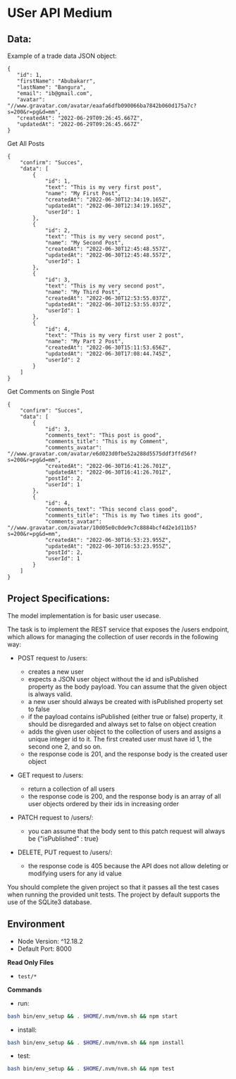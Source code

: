 # USer API Medium

## Data:
Example of a trade data JSON object:
```
{
   "id": 1,
   "firstName": "Abubakarr",
   "lastName": "Bangura",
   "email": "ib@gmail.com",
   "avatar": "//www.gravatar.com/avatar/eaafa6dfb090066ba7842b060d175a7c?s=200&r=pg&d=mm",
   "createdAt": "2022-06-29T09:26:45.667Z",
   "updatedAt": "2022-06-29T09:26:45.667Z"
}
```
Get All Posts
```
{
    "confirm": "Succes",
    "data": [
        {
            "id": 1,
            "text": "This is my very first post",
            "name": "My First Post",
            "createdAt": "2022-06-30T12:34:19.165Z",
            "updatedAt": "2022-06-30T12:34:19.165Z",
            "userId": 1
        },
        {
            "id": 2,
            "text": "This is my very second post",
            "name": "My Second Post",
            "createdAt": "2022-06-30T12:45:48.557Z",
            "updatedAt": "2022-06-30T12:45:48.557Z",
            "userId": 1
        },
        {
            "id": 3,
            "text": "This is my very second post",
            "name": "My Third Post",
            "createdAt": "2022-06-30T12:53:55.037Z",
            "updatedAt": "2022-06-30T12:53:55.037Z",
            "userId": 1
        },
        {
            "id": 4,
            "text": "This is my very first user 2 post",
            "name": "My Part 2 Post",
            "createdAt": "2022-06-30T15:11:53.656Z",
            "updatedAt": "2022-06-30T17:08:44.745Z",
            "userId": 2
        }
    ]
}
```

Get Comments on Single Post

```
{
    "confirm": "Succes",
    "data": [
        {
            "id": 3,
            "comments_text": "This post is good",
            "comments_title": "This is my Comment",
            "comments_avatar": "//www.gravatar.com/avatar/e6d023d0fbe52a288d5575ddf3ffd56f?s=200&r=pg&d=mm",
            "createdAt": "2022-06-30T16:41:26.701Z",
            "updatedAt": "2022-06-30T16:41:26.701Z",
            "postId": 2,
            "userId": 1
        },
        {
            "id": 4,
            "comments_text": "This second class good",
            "comments_title": "This is my Two times its good",
            "comments_avatar": "//www.gravatar.com/avatar/10d05e0c0de9c7c8884bcf4d2e1d11b5?s=200&r=pg&d=mm",
            "createdAt": "2022-06-30T16:53:23.955Z",
            "updatedAt": "2022-06-30T16:53:23.955Z",
            "postId": 2,
            "userId": 1
        }
    ]
}
```

## Project Specifications:
The model implementation is for basic user usecase.



The task is to implement the REST service that exposes the /users endpoint, which allows for managing the collection of user records in the following way:

- POST request to /users:
    - creates a new user
    - expects a JSON user object without the id and isPublished property as the body payload. You can assume that the given object is always valid.
    - a new user should always be created with isPublished property set to false
    - if the payload contains isPublished (either true or false) property, it should be disregarded and always set to false on object creation
    - adds the given user object to the collection of users and assigns a unique integer id to it. The first created user must have id 1, the second one 2, and so on.
    - the response code is 201, and the response body is the created user object

- GET request to /users:
    - return a collection of all users
    - the response code is 200, and the response body is an array of all user objects ordered by their ids in increasing order

- PATCH request to /users/<id>:
    - you can assume that the body sent to this patch request will always be {"isPublished" : true}
  

- DELETE, PUT request to /users/<id>:
    - the response code is 405 because the API does not allow deleting or modifying users for any id value

You should complete the given project so that it passes all the test cases when running the provided unit tests. The project by default supports the use of the SQLite3 database.

## Environment 
- Node Version: ^12.18.2
- Default Port: 8000

**Read Only Files**
- `test/*`

**Commands**
- run: 
```bash
bash bin/env_setup && . $HOME/.nvm/nvm.sh && npm start
```
- install: 
```bash
bash bin/env_setup && . $HOME/.nvm/nvm.sh && npm install
```
- test: 
```bash
bash bin/env_setup && . $HOME/.nvm/nvm.sh && npm test
```
